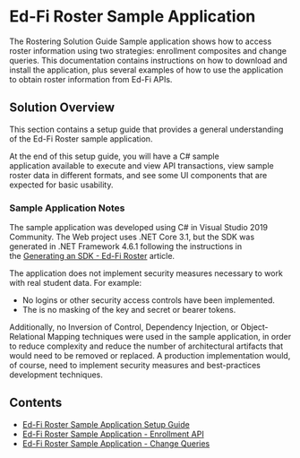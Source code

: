 # Ed-Fi Roster Sample Application

The Rostering Solution Guide Sample application shows how to access roster
information using two strategies: enrollment composites and change queries.
This documentation contains instructions on how to download and install the
application, plus several examples of how to use the application to obtain
roster information from Ed-Fi APIs.

## Solution Overview

This section contains a setup guide that provides a general understanding of the
Ed-Fi Roster sample application.

At the end of this setup guide, you will have a C# sample application available
to execute and view API transactions, view sample roster data in different
formats, and see some UI components that are expected for basic usability.

### Sample Application Notes

The sample application was developed using C# in Visual Studio 2019 Community.
The Web project uses .NET Core 3.1, but the SDK was generated in .NET Framework
4.6.1 following the instructions in the [Generating an SDK - Ed-Fi
Roster](../generating-an-sdk.mdx) article.

The application does not implement security measures necessary to work with real
student data. For example:

* No logins or other security access controls have been implemented.
* The is no masking of the key and secret or bearer tokens.

Additionally, no Inversion of Control, Dependency Injection, or
Object-Relational Mapping techniques were used in the sample application, in
order to reduce complexity and reduce the number of architectural artifacts that
would need to be removed or replaced. A production implementation would, of
course, need to implement security measures and best-practices development
techniques.

## Contents

* [Ed-Fi Roster Sample Application Setup
    Guide](./setup-guide.md)
* [Ed-Fi Roster Sample Application - Enrollment
    API](./enrollment-api.md)
* [Ed-Fi Roster Sample Application - Change
    Queries](./change-queries.md)
